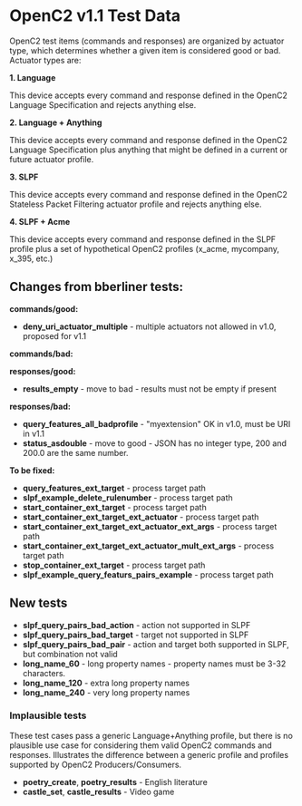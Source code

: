 # OpenC2 v1.1 Test Data

OpenC2 test items (commands and responses) are organized by actuator type, which determines whether a given item
is considered good or bad. Actuator types are:

**1. Language**

This device accepts every command and response defined in the OpenC2 Language Specification and rejects anything else.

**2. Language + Anything**

This device accepts every command and response defined in the OpenC2 Language Specification plus anything that
might be defined in a current or future actuator profile.

**3. SLPF**

This device accepts every command and response defined in the OpenC2 Stateless Packet Filtering actuator profile
and rejects anything else.

**4. SLPF + Acme**

This device accepts every command and response defined in the SLPF profile plus a set of hypothetical OpenC2
profiles (x_acme, mycompany, x_395, etc.)

## Changes from bberliner tests:
**commands/good:**  
* **deny_uri_actuator_multiple** - multiple actuators not allowed in v1.0, proposed for v1.1

**commands/bad:**  

**responses/good:**  
* **results_empty** - move to bad - results must not be empty if present

**responses/bad:**  
* **query_features_all_badprofile** - "myextension" OK in v1.0, must be URI in v1.1
* **status_asdouble** - move to good - JSON has no integer type, 200 and 200.0 are the same number.

**To be fixed:**  
* **query_features_ext_target** - process target path
* **slpf_example_delete_rulenumber** - process target path
* **start_container_ext_target** - process target path
* **start_container_ext_target_ext_actuator** - process target path
* **start_container_ext_target_ext_actuator_ext_args** - process target path
* **start_container_ext_target_ext_actuator_mult_ext_args** - process target path
* **stop_container_ext_target** - process target path
* **slpf_example_query_featurs_pairs_example** - process target path

## New tests
* **slpf_query_pairs_bad_action** - action not supported in SLPF
* **slpf_query_pairs_bad_target** - target not supported in SLPF
* **slpf_query_pairs_bad_pair** - action and target both supported in SLPF, but combination not valid
* **long_name_60** - long property names - property names must be 3-32 characters.
* **long_name_120** - extra long property names
* **long_name_240** - very long property names

### Implausible tests
These test cases pass a generic Language+Anything profile, but there is no plausible use case for
considering them valid OpenC2 commands and responses.
Illustrates the difference between a generic profile and profiles supported by OpenC2 Producers/Consumers.
* **poetry_create**, **poetry_results** - English literature
* **castle_set**, **castle_results** - Video game